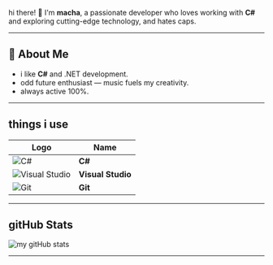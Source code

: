 

hi there! 👋 I'm **macha**, a passionate developer who loves working with **C#** and exploring cutting-edge technology, and hates caps.

---

## 🌟 About Me  
- i like **C#** and .NET development.  
- odd future  enthusiast — music fuels my creativity.  
- always active 100%.  

---

## things i use  
| Logo | Name |
|------|------|
| ![C#](https://img.icons8.com/color/40/000000/c-sharp-logo.png) | **C#** |
| ![Visual Studio](https://img.icons8.com/color/40/000000/visual-studio.png) | **Visual Studio** |
| ![Git](https://img.icons8.com/color/40/000000/git.png) | **Git** |

---

## gitHub Stats  
![my gitHub stats](https://github-readme-stats.vercel.app/api?username=m3chadev&show_icons=true&theme=radical)

---


